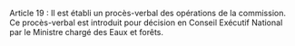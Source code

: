 Article 19 : Il est établi un procès-verbal des opérations de la
commission. Ce procès-verbal est introduit pour décision en Conseil
Exécutif National par le Ministre chargé des Eaux et forêts.